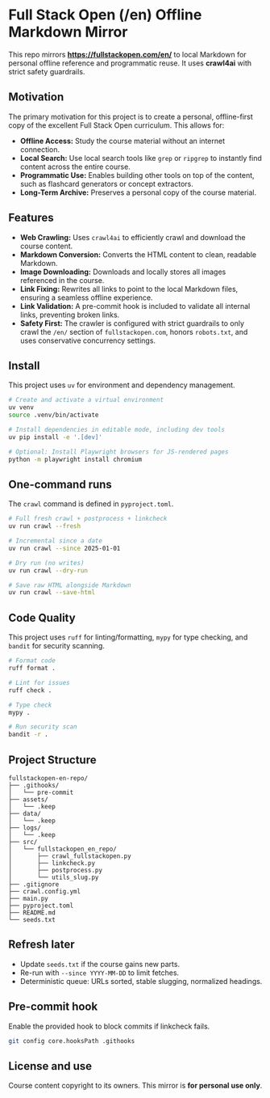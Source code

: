 # Full Stack Open (/en) Offline Markdown Mirror

This repo mirrors **<https://fullstackopen.com/en/>** to local Markdown for personal offline reference and programmatic reuse. It uses **crawl4ai** with strict safety guardrails.

## Motivation

The primary motivation for this project is to create a personal, offline-first copy of the excellent Full Stack Open curriculum. This allows for:

-   **Offline Access:** Study the course material without an internet connection.
-   **Local Search:** Use local search tools like `grep` or `ripgrep` to instantly find content across the entire course.
-   **Programmatic Use:** Enables building other tools on top of the content, such as flashcard generators or concept extractors.
-   **Long-Term Archive:** Preserves a personal copy of the course material.

## Features

*   **Web Crawling:** Uses `crawl4ai` to efficiently crawl and download the course content.
*   **Markdown Conversion:** Converts the HTML content to clean, readable Markdown.
*   **Image Downloading:** Downloads and locally stores all images referenced in the course.
*   **Link Fixing:** Rewrites all links to point to the local Markdown files, ensuring a seamless offline experience.
*   **Link Validation:** A pre-commit hook is included to validate all internal links, preventing broken links.
*   **Safety First:** The crawler is configured with strict guardrails to only crawl the `/en/` section of `fullstackopen.com`, honors `robots.txt`, and uses conservative concurrency settings.

## Install

This project uses `uv` for environment and dependency management.

```bash
# Create and activate a virtual environment
uv venv
source .venv/bin/activate

# Install dependencies in editable mode, including dev tools
uv pip install -e '.[dev]'

# Optional: Install Playwright browsers for JS-rendered pages
python -m playwright install chromium
```

## One-command runs

The `crawl` command is defined in `pyproject.toml`.

```bash
# Full fresh crawl + postprocess + linkcheck
uv run crawl --fresh

# Incremental since a date
uv run crawl --since 2025-01-01

# Dry run (no writes)
uv run crawl --dry-run

# Save raw HTML alongside Markdown
uv run crawl --save-html
```

## Code Quality

This project uses `ruff` for linting/formatting, `mypy` for type checking, and `bandit` for security scanning.

```bash
# Format code
ruff format .

# Lint for issues
ruff check .

# Type check
mypy .

# Run security scan
bandit -r .
```

## Project Structure

```
fullstackopen-en-repo/
├── .githooks/
│   └── pre-commit
├── assets/
│   └── .keep
├── data/
│   └── .keep
├── logs/
│   └── .keep
├── src/
│   └── fullstackopen_en_repo/
│       ├── crawl_fullstackopen.py
│       ├── linkcheck.py
│       ├── postprocess.py
│       └── utils_slug.py
├── .gitignore
├── crawl.config.yml
├── main.py
├── pyproject.toml
├── README.md
└── seeds.txt
```

## Refresh later

-   Update `seeds.txt` if the course gains new parts.
-   Re-run with `--since YYYY-MM-DD` to limit fetches.
-   Deterministic queue: URLs sorted, stable slugging, normalized headings.

## Pre-commit hook

Enable the provided hook to block commits if linkcheck fails.

```bash
git config core.hooksPath .githooks
```

## License and use

Course content copyright to its owners. This mirror is **for personal use only**.